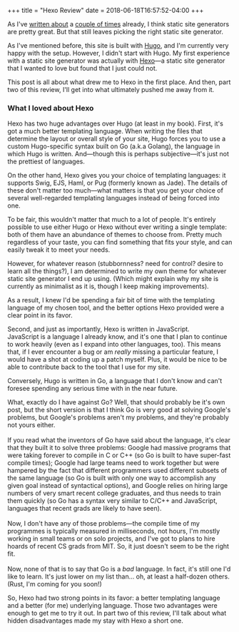 +++
title = "Hexo Review"
date = 2018-06-18T16:57:52-04:00
+++

As I've [written about](https://www.codesections.com/blog/why-static-site-generators-are-great/) a [couple of times](https://www.codesections.com/blog/greatness-of-static-site-generators-ii/) 
already, I think static site generators are pretty great.  But that
still leaves picking the right static site generator.

As I've mentioned before, this site is built with [Hugo](https://gohugo.io/), and I'm currently very happy with the setup.  However,
I didn't start with Hugo.  My first experience with a static site
generator was actually with [Hexo](https://hexo.io/)—a static site
generator that I wanted to love but found that I just could not. 

This post is all about what drew me to Hexo in the first place.  And
then, part two of this review, I'll get into what ultimately pushed
me away from it.

<!--more-->

### What I loved about Hexo
Hexo has two huge advantages over Hugo (at least in my book).  First,
it's got a much better templating language.  When writing the files
that determine the layout or overall style of your site, Hugo forces
you to use a custom Hugo-specific syntax built on Go (a.k.a Golang), the language in which Hugo is written.  And—though this is perhaps 
subjective—it's just not the prettiest of languages.

On the other hand, Hexo gives you your choice of templating languages:
it supports Swig, EJS, Haml, or Pug (formerly known as Jade).  The
details of these don't matter too much—what matters is that you get
your choice of several well-regarded templating languages instead of 
being forced into one.

To be fair, this wouldn't matter that much to a lot of people.  It's
entirely possible to use either Hugo or Hexo without ever writing a 
single template: both of them have an abundance of themes to choose 
from.  Pretty much regardless of your taste, you can find something
that fits your style, and can easily tweak it to meet your needs.

However, for whatever reason (stubbornness? need for control? desire
to learn all the things?), I am determined to write my own 
theme for whatever static site generator I end up using.  (Which 
might explain why my site is currently as minimalist as it is, though
I keep making improvements).  

As a result, I knew I'd be spending a fair bit of time with the 
templating language of my chosen tool, and the better options Hexo 
provided were a clear point in its favor.

Second, and just as importantly, Hexo is written in JavaScript.  
JavaScript is a language I already know, and it's one that I plan
to continue to work heavily (even as I expand into other languages,
too).  This means that, if I ever encounter a bug or am *really* 
missing a particular feature, I would have a shot at coding up a patch
myself.  Plus, it would be nice to be able to contribute back to the
tool that I use for my site.

Conversely, Hugo is written in Go, a language that I don't know
and can't foresee spending any serious time with in the near future.

<asside class="note">What, exactly do I have against Go?  Well, that 
should probably be it's own post, but the short version is that I 
think Go is very good at solving Google's problems, but Google's 
problems aren't my problems, and they're probably not yours either.
<br><br>
If you read what the inventors of Go have said about the language, 
it's clear that they built it to solve three problems: Google had
massive programs that were taking forever to compile in C or C++ 
(so Go is built to have super-fast compile times); Google had large
teams need to work together but were hampered by the fact that 
different programmers used different subsets of the same language 
(so Go is built with only one way to accomplish any given goal 
instead of syntactical options), and Google relies on hiring large
numbers of very smart recent college graduates, and thus needs to 
train them quickly (so Go has a syntax very similar to C/C++ and
JavaScript, languages that recent grads are likely to have seen). 
<br><br>
Now, I don't have any of those problems—the compile time of my 
programmes is typically measured in milliseconds, not hours, I'm
mostly working in small teams or on solo projects, and I've got to 
plans to hire hoards of recent CS grads from MIT.  So, it just 
doesn't seem to be the right fit.
<br><br>
Now, none of that is to say that Go is a *bad* language.  In fact, 
it's still one I'd like to learn.  It's just lower on my list than… 
oh, at least a half-dozen others. (Rust, I'm coming for you soon!)</asside>

So, Hexo had two strong points in its favor: a better templating 
language and a better (for me) underlying language.  Those two 
advantages were enough to get me to try it out.  In part two of this
review, I'll talk about what hidden disadvantages made my stay with
Hexo a short one.
